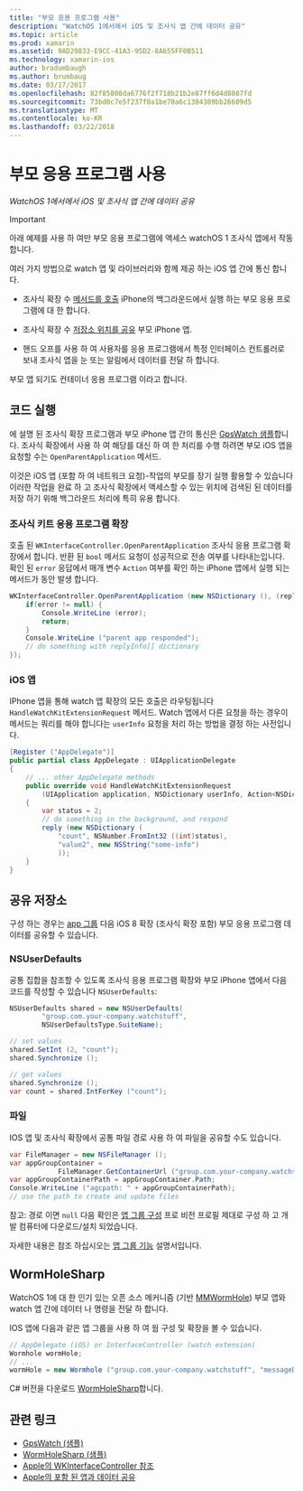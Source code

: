 ```yaml
---
title: "부모 응용 프로그램 사용"
description: "WatchOS 1에서에서 iOS 및 조사식 앱 간에 데이터 공유"
ms.topic: article
ms.prod: xamarin
ms.assetid: 9AD29833-E9CC-41A3-95D2-8A655FF0B511
ms.technology: xamarin-ios
author: bradumbaugh
ms.author: brumbaug
ms.date: 03/17/2017
ms.openlocfilehash: 82f85808da6776f2f718b21b2e87ff6d4d8087fd
ms.sourcegitcommit: 73bd0c7e5f237f0a1be70a6c1384309bb26609d5
ms.translationtype: MT
ms.contentlocale: ko-KR
ms.lasthandoff: 03/22/2018
---
```

# <a name="working-with-the-parent-application"></a>부모 응용 프로그램 사용

_WatchOS 1에서에서 iOS 및 조사식 앱 간에 데이터 공유_

> [!IMPORTANT]
> 아래 예제를 사용 하 여만 부모 응용 프로그램에 액세스 watchOS 1 조사식 앱에서 작동 합니다.


여러 가지 방법으로 watch 앱 및 라이브러리와 함께 제공 하는 iOS 앱 간에 통신 합니다.

- 조사식 확장 수 [메서드를 호출](#code) iPhone의 백그라운드에서 실행 하는 부모 응용 프로그램에 대 한 합니다.

- 조사식 확장 수 [저장소 위치를 공유](#storage) 부모 iPhone 앱.

- 핸드 오프를 사용 하 여 사용자를 응용 프로그램에서 특정 인터페이스 컨트롤러로 보내 조사식 앱을 눈 또는 알림에서 데이터를 전달 하 합니다.

부모 앱 되기도 컨테이너 응용 프로그램 이라고 합니다.


<a name="code" />

## <a name="run-code"></a>코드 실행

에 설명 된 조사식 확장 프로그램과 부모 iPhone 앱 간의 통신은 [GpsWatch 샘플](https://developer.xamarin.com/samples/GpsWatch)합니다.
조사식 확장에서 사용 하 여 해당를 대신 하 여 한 처리를 수행 하려면 부모 iOS 앱을 요청할 수는 `OpenParentApplication` 메서드.

이것은 iOS 앱 (포함 하 여 네트워크 요청)-작업의 부모를 장기 실행 활용할 수 있습니다 이러한 작업을 완료 하 고 조사식 확장에서 액세스할 수 있는 위치에 검색된 된 데이터를 저장 하기 위해 백그라운드 처리에 특히 유용 합니다.



### <a name="watch-kit-app-extension"></a>조사식 키트 응용 프로그램 확장

호출 된 `WKInterfaceController.OpenParentApplication` 조사식 응용 프로그램 확장에서 합니다. 반환 된 `bool` 메서드 요청이 성공적으로 전송 여부를 나타내는입니다. 확인 된 `error` 응답에서 매개 변수 `Action` 여부를 확인 하는 iPhone 앱에서 실행 되는 메서드가 동안 발생 합니다.

```csharp
WKInterfaceController.OpenParentApplication (new NSDictionary (), (replyInfo, error) => {
    if(error != null) {
        Console.WriteLine (error);
        return;
    }
    Console.WriteLine ("parent app responded");
    // do something with replyInfo[] dictionary
});
```


### <a name="ios-app"></a>iOS 앱

IPhone 앱을 통해 watch 앱 확장의 모든 호출은 라우팅됩니다 `HandleWatchKitExtensionRequest` 메서드.
Watch 앱에서 다른 요청을 하는 경우이 메서드는 쿼리를 해야 합니다는 `userInfo` 요청을 처리 하는 방법을 결정 하는 사전입니다.


```csharp
[Register ("AppDelegate")]
public partial class AppDelegate : UIApplicationDelegate
{
    // ... other AppDelegate methods
    public override void HandleWatchKitExtensionRequest
        (UIApplication application, NSDictionary userInfo, Action<NSDictionary> reply)
    {
        var status = 2;
        // do something in the background, and respond
        reply (new NSDictionary (
            "count", NSNumber.FromInt32 ((int)status),
            "value2", new NSString("some-info")
            ));
    }
}
```


<a name="storage" />

## <a name="shared-storage"></a>공유 저장소

구성 하는 경우는 [app 그룹](~/ios/watchos/app-fundamentals/app-groups.md) 다음 iOS 8 확장 (조사식 확장 포함) 부모 응용 프로그램 데이터를 공유할 수 있습니다.

<a name="nsuserdefaults" />

### <a name="nsuserdefaults"></a>NSUserDefaults

공통 집합을 참조할 수 있도록 조사식 응용 프로그램 확장와 부모 iPhone 앱에서 다음 코드를 작성할 수 있습니다 `NSUserDefaults`:

```csharp
NSUserDefaults shared = new NSUserDefaults(
        "group.com.your-company.watchstuff",
        NSUserDefaultsType.SuiteName);

// set values
shared.SetInt (2, "count");
shared.Synchronize ();

// get values
shared.Synchronize ();
var count = shared.IntForKey ("count");
```

<a name="files" />

### <a name="files"></a>파일

IOS 앱 및 조사식 확장에서 공통 파일 경로 사용 하 여 파일을 공유할 수도 있습니다.

```csharp
var FileManager = new NSFileManager ();
var appGroupContainer =
            FileManager.GetContainerUrl ("group.com.your-company.watchstuff");
var appGroupContainerPath = appGroupContainer.Path;
Console.WriteLine ("agcpath: " + appGroupContainerPath);
// use the path to create and update files
```

참고: 경로 이면 `null` 다음 확인은 [앱 그룹 구성](~/ios/watchos/app-fundamentals/app-groups.md) 프로 비전 프로필 제대로 구성 하 고 개발 컴퓨터에 다운로드/설치 되었습니다.

자세한 내용은 참조 하십시오는 [앱 그룹 기능](~/ios/deploy-test/provisioning/capabilities/app-groups-capabilities.md) 설명서입니다.

## <a name="wormholesharp"></a>WormHoleSharp

WatchOS 1에 대 한 인기 있는 오픈 소스 메커니즘 (기반 [MMWormHole](https://github.com/mutualmobile/MMWormhole)) 부모 앱와 watch 앱 간에 데이터 나 명령을 전달 하 합니다.

IOS 앱에 다음과 같은 앱 그룹을 사용 하 여 웜 구성 및 확장을 볼 수 있습니다.

```csharp
// AppDelegate (iOS) or InterfaceController (watch extension)
Wormhole wormHole;
// ...
wormHole = new Wormhole ("group.com.your-company.watchstuff", "messageDir");
```

C# 버전을 다운로드 [WormHoleSharp](https://github.com/Clancey/WormHoleSharp)합니다.



## <a name="related-links"></a>관련 링크

- [GpsWatch (샘플)](https://developer.xamarin.com/samples/monotouch/WatchKit/WatchKitCatalog/)
- [WormHoleSharp (샘플)](https://github.com/Clancey/WormHoleSharp)
- [Apple의 WKInterfaceController 참조](https://developer.apple.com/library/prerelease/ios/documentation/WatchKit/Reference/WKInterfaceController_class/index.html#//apple_ref/occ/clm/WKInterfaceController/openParentApplication:reply:)
- [Apple의 포함 된 앱과 데이터 공유](https://developer.apple.com/library/ios/documentation/General/Conceptual/ExtensibilityPG/ExtensionScenarios.html)
